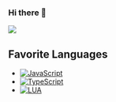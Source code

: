 ### Hi there 👋

<!--
**RealDebugg/RealDebugg** is a ✨ _special_ ✨ repository because its `README.md` (this file) appears on your GitHub profile.

Here are some ideas to get you started:

- 🔭 I’m currently working on ...
- 🌱 I’m currently learning ...
- 👯 I’m looking to collaborate on ...
- 🤔 I’m looking for help with ...
- 💬 Ask me about ...
- 📫 How to reach me: ...
- 😄 Pronouns: ...
- ⚡ Fun fact: ...
-->
<img src ="https://github-readme-stats.vercel.app/api?username=RealDebugg&&show_icons=true&title_color=ffffff&icon_color=bb2acf&text_color=daf7dc&bg_color=151515">

## Favorite Languages
 - [![JavaScript](https://img.shields.io/badge/javascript%20-%23323330.svg?&style=for-the-badge&logo=javascript&logoColor=%23F7DF1E)](#)
 - [![TypeScript](https://img.shields.io/badge/typescript%20-%23007ACC.svg?&style=for-the-badge&logo=typescript&logoColor=white)](#)
 - [![LUA](https://img.shields.io/badge/lua%20-%23323330.svg?&style=for-the-badge&logo=lua&logoColor=%0080ff)](#)
